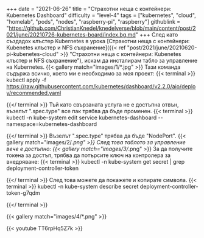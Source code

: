+++
date = "2021-06-26"
title = "Страхотни неща с контейнери: Kubernetes Dashboard"
difficulty = "level-4"
tags = ["kubernetes", "cloud", "homelab", "pods", "nodes", "raspberry-pi", "raspberry"]
githublink = "https://github.com/ChristianKnedel/knedelverse/blob/main/content/post/2021/june/20210726-kubernetes-board/index.bg.md"
+++
След като създадох клъстер Kubernetes в урока [Страхотни неща с контейнери: Kubenetes клъстер и NFS съхранение]({{< ref "post/2021/june/20210620-pi-kubenetes-cloud" >}} "Страхотни неща с контейнери: Kubenetes клъстер и NFS съхранение"), искам да инсталирам табло за управление на Kubernetes.
{{< gallery match="images/1/*.jpg" >}}
Тази команда съдържа всичко, което ми е необходимо за моя проект:
{{< terminal >}}
kubectl apply -f https://raw.githubusercontent.com/kubernetes/dashboard/v2.2.0/aio/deploy/recommended.yaml

{{</ terminal >}}
Тъй като свързаната услуга не е достъпна отвън, възелът ".spec.type" все пак трябва да бъде променен.
{{< terminal >}}
kubectl -n kube-system edit service kubernetes-dashboard --namespace=kubernetes-dashboard

{{</ terminal >}}
Възелът ".spec.type" трябва да бъде "NodePort".
{{< gallery match="images/2/*.png" >}}
След това таблото за управление вече е достъпно:
{{< gallery match="images/3/*.png" >}}
За да получите токена за достъп, трябва да потърсите ключ на контролера за внедряване:
{{< terminal >}}
kubectl -n kube-system get secret | grep deployment-controller-token

{{</ terminal >}}
След това можете да покажете и копирате символа.
{{< terminal >}}
kubectl -n kube-system describe secret deployment-controller-token-g7qdm

{{</ terminal >}}

{{< gallery match="images/4/*.png" >}}

{{< youtube TT6rpHq5Z7k  >}}